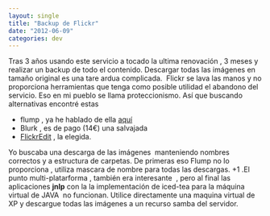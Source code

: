 ```yaml
---
layout: single
title: "Backup de Flickr"
date: "2012-06-09"
categories: dev
---
```


Tras 3 años usando este servicio a tocado la ultima renovación , 3 meses y realizar un backup de todo el contenido. Descargar todas las imágenes en tamaño original es una tare ardua complicada.  Flickr se lava las manos y no proporciona herramientas que tenga como posible utilidad el abandono del servicio. Eso en mi pueblo se llama proteccionismo. Así que buscando alternativas encontré estas

- flump , ya he hablado de ella [aquí](https://luispuente.net/2011/07/flump/ "Flump descargando Flicker ")
- Blurk , es de pago (14€) una salvajada
- [FlickrEdit](https://sunkencity.org/flickredit "flickredit") , la elegida.

Yo buscaba una descarga de las imágenes  manteniendo nombres correctos y a estructura de carpetas. De primeras eso Flump no lo proporciona , utiliza mascara de nombre para todas las descargas. +1 .El punto multi-platarforma , también era interesante  , pero al final las aplicaciones **jnlp** con la la implementación de iced-tea para la máquina virtual de JAVA  no funcionan. Utilice directamente una maquina virtual de XP y descargue todas las imágenes a un recurso samba del servidor.
